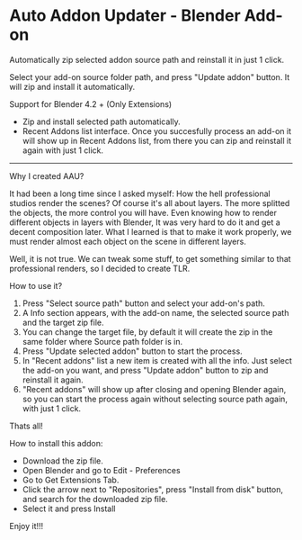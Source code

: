 # Auto Addon Updater - Blender Add-on

Automatically zip selected addon source path and reinstall it in just 1 click.

Select your add-on source folder path, and press "Update addon" button. It will zip and install it automatically.

Support for Blender 4.2 + (Only Extensions)

- Zip and install selected path automatically.
- Recent Addons list interface. Once you succesfully process an add-on it will show up in Recent Addons list, from there you can zip and reinstall it again with just 1 click.
-----------
Why I created AAU?

It had been a long time since I asked myself: How the hell professional studios render the scenes? Of course it's all about layers. The more splitted the objects, the more control you will have. Even knowing how to render different objects in layers with Blender, It was very hard to do it and get a decent composition later. What I learned is that to make it work properly, we must render almost each object on the scene in different layers. 

Well, it is not true. We can tweak some stuff, to get something similar to that professional renders, so I decided to create TLR.

How to use it?

1. Press "Select source path" button and select your add-on's path. 
2. A Info section appears, with the add-on name, the selected source path and the target zip file.
3. You can change the target file, by default it will create the zip in the same folder where Source path folder is in.
4. Press "Update selected addon" button to start the process.
5. In "Recent addons" list a new item is created with all the info. Just select the add-on you want, and press "Update addon" button to zip and reinstall it again.
6. "Recent addons" will show up after closing and opening Blender again, so you can start the process again without selecting source path again, with just 1 click.

Thats all!

How to install this addon:

- Download the zip file.
- Open Blender and go to Edit - Preferences
- Go to Get Extensions Tab.
- Click the arrow next to "Repositories", press "Install from disk" button, and search for the downloaded zip file.
- Select it and press Install

Enjoy it!!!


